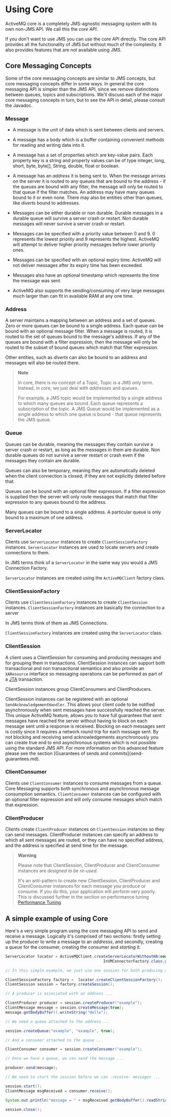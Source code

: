 # Using Core

ActiveMQ core is a completely JMS-agnostic messaging system with its own
non-JMS API. We call this the *core API*.

If you don't want to use JMS you can use the core API directly. The core
API provides all the functionality of JMS but without much of the
complexity. It also provides features that are not available using JMS.

## Core Messaging Concepts

Some of the core messaging concepts are similar to JMS concepts, but
core messaging concepts differ in some ways. In general the core
messaging API is simpler than the JMS API, since we remove distinctions
between queues, topics and subscriptions. We'll discuss each of the
major core messaging concepts in turn, but to see the API in detail,
please consult the Javadoc.

### Message

-   A message is the unit of data which is sent between clients and
    servers.

-   A message has a body which is a buffer containing convenient methods
    for reading and writing data into it.

-   A message has a set of properties which are key-value pairs. Each
    property key is a string and property values can be of type integer,
    long, short, byte, byte[], String, double, float or boolean.

-   A message has an *address* it is being sent to. When the message
    arrives on the server it is routed to any queues that are bound to
    the address - if the queues are bound with any filter, the message
    will only be routed to that queue if the filter matches. An address
    may have many queues bound to it or even none. There may also be
    entities other than queues, like *diverts* bound to addresses.

-   Messages can be either durable or non durable. Durable messages in a
    durable queue will survive a server crash or restart. Non durable
    messages will never survive a server crash or restart.

-   Messages can be specified with a priority value between 0 and 9. 0
    represents the lowest priority and 9 represents the highest.
    ActiveMQ will attempt to deliver higher priority messages before
    lower priority ones.

-   Messages can be specified with an optional expiry time. ActiveMQ
    will not deliver messages after its expiry time has been exceeded.

-   Messages also have an optional timestamp which represents the time
    the message was sent.

-   ActiveMQ also supports the sending/consuming of very large messages
    much larger than can fit in available RAM at any one time.

### Address

A server maintains a mapping between an address and a set of queues.
Zero or more queues can be bound to a single address. Each queue can be
bound with an optional message filter. When a message is routed, it is
routed to the set of queues bound to the message's address. If any of
the queues are bound with a filter expression, then the message will
only be routed to the subset of bound queues which match that filter
expression.

Other entities, such as *diverts* can also be bound to an address and
messages will also be routed there.

> **Note**
>
> In core, there is no concept of a Topic, Topic is a JMS only term.
> Instead, in core, we just deal with *addresses* and *queues*.
>
> For example, a JMS topic would be implemented by a single address to
> which many queues are bound. Each queue represents a subscription of
> the topic. A JMS Queue would be implemented as a single address to
> which one queue is bound - that queue represents the JMS queue.

### Queue

Queues can be durable, meaning the messages they contain survive a
server crash or restart, as long as the messages in them are durable.
Non durable queues do not survive a server restart or crash even if the
messages they contain are durable.

Queues can also be temporary, meaning they are automatically deleted
when the client connection is closed, if they are not explicitly deleted
before that.

Queues can be bound with an optional filter expression. If a filter
expression is supplied then the server will only route messages that
match that filter expression to any queues bound to the address.

Many queues can be bound to a single address. A particular queue is only
bound to a maximum of one address.

### ServerLocator

Clients use `ServerLocator` instances to create `ClientSessionFactory`
instances. `ServerLocator` instances are used to locate servers and
create connections to them.

In JMS terms think of a `ServerLocator` in the same way you would a JMS
Connection Factory.

`ServerLocator` instances are created using the `ActiveMQClient` factory
class.

### ClientSessionFactory

Clients use `ClientSessionFactory` instances to create `ClientSession`
instances. `ClientSessionFactory` instances are basically the connection
to a server

In JMS terms think of them as JMS Connections.

`ClientSessionFactory` instances are created using the `ServerLocator`
class.

### ClientSession

A client uses a ClientSession for consuming and producing messages and
for grouping them in transactions. ClientSession instances can support
both transactional and non transactional semantics and also provide an
`XAResource` interface so messaging operations can be performed as part
of a
[JTA](http://www.oracle.com/technetwork/java/javaee/tech/jta-138684.html)
transaction.

ClientSession instances group ClientConsumers and ClientProducers.

ClientSession instances can be registered with an optional
`SendAcknowledgementHandler`. This allows your client code to be
notified asynchronously when sent messages have successfully reached the
server. This unique ActiveMQ feature, allows you to have full guarantees
that sent messages have reached the server without having to block on
each message sent until a response is received. Blocking on each
messages sent is costly since it requires a network round trip for each
message sent. By not blocking and receiving send acknowledgements
asynchronously you can create true end to end asynchronous systems which
is not possible using the standard JMS API. For more information on this
advanced feature please see the section [Guarantees of sends and commits]{send-guarantees.md).

### ClientConsumer

Clients use `ClientConsumer` instances to consume messages from a queue.
Core Messaging supports both synchronous and asynchronous message
consumption semantics. `ClientConsumer` instances can be configured with
an optional filter expression and will only consume messages which match
that expression.

### ClientProducer

Clients create `ClientProducer` instances on `ClientSession` instances
so they can send messages. ClientProducer instances can specify an
address to which all sent messages are routed, or they can have no
specified address, and the address is specified at send time for the
message.

> **Warning**
>
> Please note that ClientSession, ClientProducer and ClientConsumer
> instances are *designed to be re-used*.
>
> It's an anti-pattern to create new ClientSession, ClientProducer and
> ClientConsumer instances for each message you produce or consume. If
> you do this, your application will perform very poorly. This is
> discussed further in the section on performance tuning [Performance Tuning](perf-tuning.md).

## A simple example of using Core

Here's a very simple program using the core messaging API to send and
receive a message. Logically it's comprised of two sections: firstly
setting up the producer to write a message to an *addresss*, and
secondly, creating a *queue* for the consumer, creating the consumer and
*starting* it.
``` java
ServerLocator locator = ActiveMQClient.createServerLocatorWithoutHA(new TransportConfiguration(
                                           InVMConnectorFactory.class.getName()));

// In this simple example, we just use one session for both producing and receiving

ClientSessionFactory factory =  locator.createClientSessionFactory();
ClientSession session = factory.createSession();

// A producer is associated with an address ...

ClientProducer producer = session.createProducer("example");
ClientMessage message = session.createMessage(true);
message.getBodyBuffer().writeString("Hello");

// We need a queue attached to the address ...

session.createQueue("example", "example", true);

// And a consumer attached to the queue ...

ClientConsumer consumer = session.createConsumer("example");

// Once we have a queue, we can send the message ...

producer.send(message);

// We need to start the session before we can -receive- messages ...

session.start();
ClientMessage msgReceived = consumer.receive();

System.out.println("message = " + msgReceived.getBodyBuffer().readString());

session.close();
```
